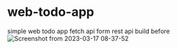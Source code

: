 # web-todo-app
simple web todo app fetch api form rest api build before
![Screenshot from 2023-03-17 08-37-52](https://user-images.githubusercontent.com/74364395/225790071-3faf90cc-093f-4f3b-8d41-cb2fe2a9969f.png)

